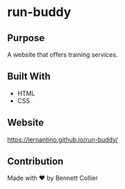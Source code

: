 # run-buddy

## Purpose
A website that offers training services.

## Built With
* HTML
* CSS

## Website
https://lernantino.github.io/run-buddy/

## Contribution
Made with ❤️ by Bennett Collier
